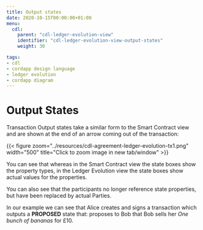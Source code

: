 ```yaml
---
title: Output states
date: 2020-10-15T00:00:00+01:00
menu:
  cdl:
    parent: "cdl-ledger-evolution-view"
    identifier: "cdl-ledger-evolution-view-output-states"
    weight: 30

tags:
- cdl
- cordapp design language
- ledger evolution
- cordapp diagram
---
```


# Output States

Transaction Output states take a similar form to the Smart Contract view and are shown at the end of an arrow coming out of the transaction:

{{< figure zoom="../resources/cdl-agreement-ledger-evolution-tx1.png" width="500" title="Click to zoom image in new tab/window" >}}

You can see that whereas in the Smart Contract view the state boxes show the property types, in the Ledger Evolution view the state boxes show actual values for the properties.

You can also see that the participants no longer reference state properties, but have been replaced by actual Parties.

In our example we can see that Alice creates and signs a transaction which outputs a **PROPOSED** state that: proposes to Bob that Bob sells her *One bunch of bananas* for £10.
